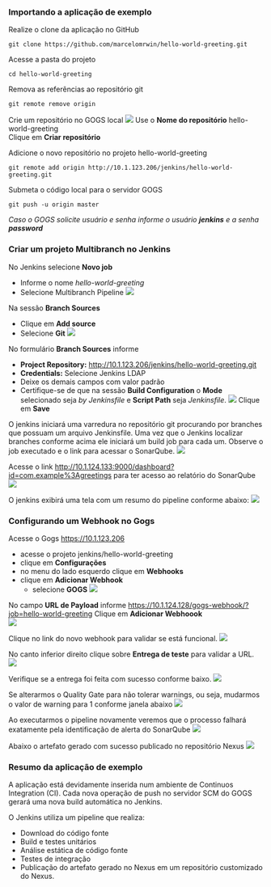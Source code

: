 ### Importando a aplicação de exemplo
Realize o clone da aplicação no GitHub
```
git clone https://github.com/marcelomrwin/hello-world-greeting.git
```
Acesse a pasta do projeto
```
cd hello-world-greeting
```
Remova as referências ao repositório git
```
git remote remove origin
```
Crie um repositório no GOGS local
![](/images/fig83.png)
Use o **Nome do repositório** hello-world-greeting</br>
Clique em **Criar repositório**

Adicione o novo repositório no projeto hello-world-greeting
```
git remote add origin http://10.1.123.206/jenkins/hello-world-greeting.git
```
Submeta o código local para o servidor GOGS
```
git push -u origin master
```
*Caso o GOGS solicite usuário e senha informe o usuário <b>jenkins</b> e a senha <b>password</b>*

### Criar um projeto Multibranch no Jenkins
No Jenkins selecione **Novo job**
- Informe o nome *hello-world-greeting*
- Selecione Multibranch Pipeline
![](/images/fig84.png)

Na sessão **Branch Sources**
- Clique em **Add source**
- Selecione **Git**
![](/images/fig85.png)

No formulário **Branch Sources** informe
- **Project Repository:** http://10.1.123.206/jenkins/hello-world-greeting.git
- **Credentials:** Selecione Jenkins LDAP
- Deixe os demais campos com valor padrão
- Certifique-se de que na sessão **Build Configuration** o **Mode** selecionado seja *by Jenkinsfile* e **Script Path** seja *Jenkinsfile*.
![](/images/fig86.png)
Clique em **Save**

O jenkins iniciará uma varredura no repositório git procurando por branches que possuam um arquivo Jenkinsfile.
Uma vez que o Jenkins localizar branches conforme acima ele iniciará um build job para cada um.
Observe o job executado e o link para acessar o SonarQube.
![](/images/fig91.png)</br>

Acesse o link http://10.1.124.133:9000/dashboard?id=com.example%3Agreetings para ter acesso ao relatório do SonarQube
![](/images/fig92.png)</br>

O jenkins exibirá uma tela com um resumo do pipeline conforme abaixo:
![](/images/fig93.png)</br>

### Configurando um Webhook no Gogs
Acesse o Gogs https://10.1.123.206
- acesse o projeto jenkins/hello-world-greeting
- clique em **Configurações**
- no menu do lado esquerdo clique em **Webhooks**
- clique em **Adicionar Webhook**
  - selecione **GOGS**
![](/images/fig98.png)</br>

No campo **URL de Payload** informe https://10.1.124.128/gogs-webhook/?job=hello-world-greeting
Clique em **Adicionar Webhoook**</br>
![](/images/fig99.png)</br>

Clique no link do novo webhook para validar se está funcional.
![](/images/fig100.png)</br>

No canto inferior direito clique sobre **Entrega de teste** para validar a URL.
![](/images/fig101.png)</br>

Verifique se a entrega foi feita com sucesso conforme baixo.
![](/images/fig102.png)</br>

Se alterarmos o Quality Gate para não tolerar warnings, ou seja, mudarmos o valor de warning para 1 conforme janela abaixo
![](/images/fig103.png)</br>

Ao executarmos o pipeline novamente veremos que o processo falhará exatamente pela identificação de alerta do SonarQube
![](/images/fig104.png)</br>

Abaixo o artefato gerado com sucesso publicado no repositório Nexus
![](/images/fig105.png)</br>

### Resumo da aplicação de exemplo

A aplicação está devidamente inserida num ambiente de Continuos Integration (CI). Cada nova operação de push no servidor SCM do GOGS gerará uma nova build automática no Jenkins.

O Jenkins utiliza um pipeline que realiza:
- Download do código fonte
- Build e testes unitários
- Análise estática de código fonte
- Testes de integração
- Publicação do artefato gerado no Nexus em um repositório customizado do Nexus.
